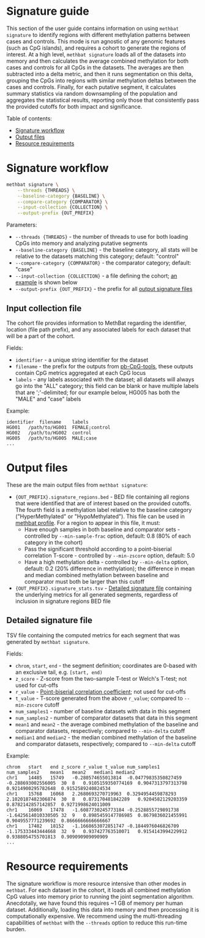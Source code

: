 # Signature guide
This section of the user guide contains information on using `methbat signature` to identify regions with different methylation patterns between cases and controls.
This mode is run agnostic of any genomic features (such as CpG islands), and requires a cohort to generate the regions of interest.
At a high level, `methbat signature` loads all of the datasets into memory and then calculates the average combined methylation for both cases and controls for all CpGs in the datasets.
The averages are then subtracted into a delta metric, and then it runs segmentation on this delta, grouping the CpGs into regions with similar methylation deltas between the cases and controls.
Finally, for each putative segment, it calculates summary statistics via random downsampling of the population and aggregates the statistical results, reporting only those that consistently pass the provided cutoffs for both impact and significance.

Table of contents:

* [Signature workflow](#signature-workflow)
* [Output files](#output-files)
* [Resource requirements](#resource-requirements)

# Signature workflow
```bash
methbat signature \
    --threads {THREADS} \
    --baseline-category {BASELINE} \
    --compare-category {COMPARATOR} \
    --input-collection {COLLECTION} \
    --output-prefix {OUT_PREFIX}
```

Parameters:
* `--threads {THREADS}` - the number of threads to use for both loading CpGs into memory and analyzing putative segments
* `--baseline-category {BASELINE}` - the baseline category, all stats will be relative to the datasets matching this category; default: "control"
* `--compare-category {COMPARATOR}` - the comparator category; default: "case"
* `--input-collection {COLLECTION}` - a file defining the cohort; [an example](#input-collection-file) is shown below
* `--output-prefix {OUT_PREFIX}` - the prefix for all [output signature files](#output-files)

## Input collection file
The cohort file provides information to MethBat regarding the identifier, location (file path prefix), and any associated labels for each dataset that will be a part of the cohort.

Fields:
* `identifier` - a unique string identifier for the dataset
* `filename` - the prefix for the outputs from [pb-CpG-tools](https://github.com/PacificBiosciences/pb-CpG-tools), these outputs contain CpG metrics aggregated at each CpG locus
* `labels` - any labels associated with the dataset; all datasets will always go into the "ALL" category; this field can be blank or have multiple labels that are ';'-delimited; for our example below, HG005 has both the "MALE" and "case" labels

Example:
```
identifier	filename	labels
HG001	/path/to/HG001	FEMALE;control
HG002	/path/to/HG002	control
HG005	/path/to/HG005	MALE;case
...
```

# Output files
These are the main output files from `methbat signature`:

* `{OUT_PREFIX}.signature_regions.bed` - BED file containing all regions that were identified that are of interest based on the provided cutoffs. The fourth field is a methylation label relative to the baseline category ("HyperMethylated" or "HypoMethylated"). This file can be used in [methbat profile](./profile_guide.md). For a region to appear in this file, it must:
  * Have enough samples in both baseline and comparator sets - controlled by `--min-sample-frac` option, default: 0.8 (80% of each category in the cohort)
  * Pass the significant threshold according to a point-biserial correlation T-score - controlled by `--min-zscore` option, default: 5.0
  * Have a high methylation delta - controlled by `--min-delta` option, default: 0.2 (20% difference in methylation); the difference in mean and median combined methylation between baseline and comparator must both be larger than this cutoff
* `{OUT_PREFIX}.signature_stats.tsv` - [Detailed signature file](#detailed-signature-file) containing the underlying metrics for all generated segments, regardless of inclusion in signature regions BED file

## Detailed signature file
TSV file containing the computed metrics for each segment that was generated by `methbat signature`.

Fields:
* `chrom`, `start`, `end` - the segment definition; coordinates are 0-based with an exclusive tail, e.g. `[start, end)`
* `z_score` - Z-score from the two-sample T-test or Welch's T-test; not used for cut-offs
* `r_value` - [Point-biserial correlation coefficient](https://en.wikipedia.org/wiki/Point-biserial_correlation_coefficient); not used for cut-offs
* `t_value` - T-score generated from the above `r_value`; compared to `--min-zscore` cutoff
* `num_samples1` - number of baseline datasets with data in this segment
* `num_samples2` - number of comparator datasets that data in this segment
* `mean1` and `mean2` - the average combined methylation of the baseline and comparator datasets, respectively; compared to `--min-delta` cutoff
* `median1` and `median2` - the median combined methylation of the baseline and comparator datasets, respectively; compared to `--min-delta` cutoff

Example:
```
chrom	start	end	z_score	r_value	t_value	num_samples1	num_samples2	mean1	mean2	median1	median2
chr1	14485	15749	-0.280574655013814	-0.04779835350827459	-0.288693002556005	30	8	0.9105159350774169	0.9047313797313798	0.9214900295782648	0.9152589240824534
chr1	15768	16068	2.2680693270719963	0.3294954459878293	2.1020187482306874	30	8	0.873170481842289	0.9204582129203359	0.8782142857142857	0.9271998624011009
chr1	16069	17478	-1.6087730245773184	-0.2528855729891738	-1.6425614010330505	32	9	0.8985459147786985	0.8679836021455991	0.9049557771239692	0.8666666666666667
chr1	17482	18152	-1.1668653072851747	-0.1844976046826709	-1.175333443444668	32	9	0.937427763510071	0.9154143994229912	0.9388054755701813	0.909090909090909
...
```

# Resource requirements
The signature workflow is more resource intensive than other modes in `methbat`.
For each dataset in the cohort, it loads all combined methylation CpG values into memory prior to running the joint segmentation algorithm.
Anecdotally, we have found this requires ~1 GB of memory per human dataset.
Additionally, loading this data into memory and then processing it is computationally expensive.
We recommend using the multi-threading capabilities of `methbat` with the `--threads` option to reduce this run-time burden.
